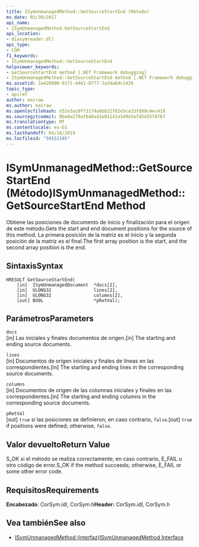 ```yaml
---
title: ISymUnmanagedMethod::GetSourceStartEnd (Método)
ms.date: 03/30/2017
api_name:
- ISymUnmanagedMethod.GetSourceStartEnd
api_location:
- diasymreader.dll
api_type:
- COM
f1_keywords:
- ISymUnmanagedMethod::GetSourceStartEnd
helpviewer_keywords:
- GetSourceStartEnd method [.NET Framework debugging]
- ISymUnmanagedMethod::GetSourceStartEnd method [.NET Framework debugging]
ms.assetid: 2a420900-01f1-4461-8777-3a34a6dc1426
topic_type:
- apiref
author: mairaw
ms.author: mairaw
ms.openlocfilehash: d32e3ac0ff3179a9bb32f82e5ca33fd89c4ec410
ms.sourcegitcommit: 0be8a279af6d8a43e03141e349d3efd5d35f8767
ms.translationtype: MT
ms.contentlocale: es-ES
ms.lasthandoff: 04/18/2019
ms.locfileid: "59151195"
---
```

# <a name="isymunmanagedmethodgetsourcestartend-method"></a><span data-ttu-id="91f01-102">ISymUnmanagedMethod::GetSourceStartEnd (Método)</span><span class="sxs-lookup"><span data-stu-id="91f01-102">ISymUnmanagedMethod::GetSourceStartEnd Method</span></span>
<span data-ttu-id="91f01-103">Obtiene las posiciones de documento de inicio y finalización para el origen de este método.</span><span class="sxs-lookup"><span data-stu-id="91f01-103">Gets the start and end document positions for the source of this method.</span></span> <span data-ttu-id="91f01-104">La primera posición de la matriz es el inicio y la segunda posición de la matriz es el final.</span><span class="sxs-lookup"><span data-stu-id="91f01-104">The first array position is the start, and the second array position is the end.</span></span>  
  
## <a name="syntax"></a><span data-ttu-id="91f01-105">Sintaxis</span><span class="sxs-lookup"><span data-stu-id="91f01-105">Syntax</span></span>  
  
```  
HRESULT GetSourceStartEnd(  
    [in]  ISymUnmanagedDocument  *docs[2],  
    [in]  ULONG32                lines[2],  
    [in]  ULONG32                columns[2],  
    [out] BOOL                   *pRetVal);  
```  
  
## <a name="parameters"></a><span data-ttu-id="91f01-106">Parámetros</span><span class="sxs-lookup"><span data-stu-id="91f01-106">Parameters</span></span>  
 `docs`  
 <span data-ttu-id="91f01-107">[in] Las iniciales y finales documentos de origen.</span><span class="sxs-lookup"><span data-stu-id="91f01-107">[in] The starting and ending source documents.</span></span>  
  
 `lines`  
 <span data-ttu-id="91f01-108">[in] Documentos de origen iniciales y finales de líneas en las correspondientes.</span><span class="sxs-lookup"><span data-stu-id="91f01-108">[in] The starting and ending lines in the corresponding source documents.</span></span>  
  
 `columns`  
 <span data-ttu-id="91f01-109">[in] Documentos de origen de las columnas iniciales y finales en las correspondientes.</span><span class="sxs-lookup"><span data-stu-id="91f01-109">[in] The starting and ending columns in the corresponding source documents.</span></span>  
  
 `pRetVal`  
 <span data-ttu-id="91f01-110">[out] `true` si las posiciones se definieron; en caso contrario, `false`.</span><span class="sxs-lookup"><span data-stu-id="91f01-110">[out] `true` if positions were defined; otherwise, `false`.</span></span>  
  
## <a name="return-value"></a><span data-ttu-id="91f01-111">Valor devuelto</span><span class="sxs-lookup"><span data-stu-id="91f01-111">Return Value</span></span>  
 <span data-ttu-id="91f01-112">S_OK si el método se realiza correctamente; en caso contrario, E_FAIL u otro código de error.</span><span class="sxs-lookup"><span data-stu-id="91f01-112">S_OK if the method succeeds; otherwise, E_FAIL or some other error code.</span></span>  
  
## <a name="requirements"></a><span data-ttu-id="91f01-113">Requisitos</span><span class="sxs-lookup"><span data-stu-id="91f01-113">Requirements</span></span>  
 <span data-ttu-id="91f01-114">**Encabezado**: CorSym.idl, CorSym.h</span><span class="sxs-lookup"><span data-stu-id="91f01-114">**Header:** CorSym.idl, CorSym.h</span></span>  
  
## <a name="see-also"></a><span data-ttu-id="91f01-115">Vea también</span><span class="sxs-lookup"><span data-stu-id="91f01-115">See also</span></span>

- [<span data-ttu-id="91f01-116">ISymUnmanagedMethod (interfaz)</span><span class="sxs-lookup"><span data-stu-id="91f01-116">ISymUnmanagedMethod Interface</span></span>](../../../../docs/framework/unmanaged-api/diagnostics/isymunmanagedmethod-interface.md)
